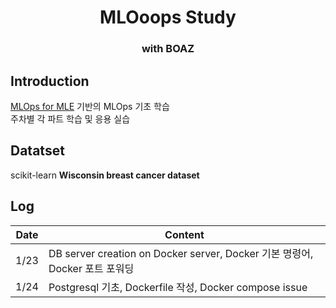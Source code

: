 <h1 align='center'> MLOoops Study </h1>

<h3 align='center'> with BOAZ </h3>


## Introduction 
[MLOps for MLE](https://mlops-for-mle.github.io/tutorial/) 기반의 MLOps 기초 학습  
주차별 각 파트 학습 및 응용 실습  

## Datatset
scikit-learn **Wisconsin breast cancer dataset**

## Log

|Date|Content                                                                                              |
|----|-----------------------------------------------------------------------------------------------------|
|1/23|DB server creation on Docker server, Docker 기본 명령어, Docker 포트 포워딩                          |
|1/24|Postgresql 기초, Dockerfile 작성, Docker compose issue                                               |
